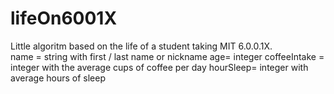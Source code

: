 # lifeOn6001X
Little algoritm based on the life of a student taking MIT 6.0.0.1X.  
    name = string with first / last name or nickname
    age= integer
    coffeeIntake = integer with the average cups of coffee per day
    hourSleep= integer with average hours of sleep
